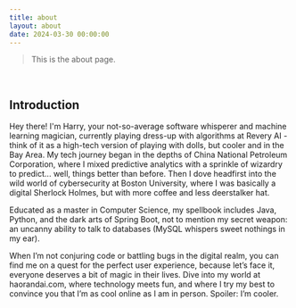 ```yaml
---
title: about
layout: about
date: 2024-03-30 00:00:00
---
```


> This is the about page.

<br>

## Introduction
Hey there! I'm Harry, your not-so-average software whisperer and machine learning magician, currently playing dress-up with algorithms at Revery AI - think of it as a high-tech version of playing with dolls, but cooler and in the Bay Area. My tech journey began in the depths of China National Petroleum Corporation, where I mixed predictive analytics with a sprinkle of wizardry to predict... well, things better than before. Then I dove headfirst into the wild world of cybersecurity at Boston University, where I was basically a digital Sherlock Holmes, but with more coffee and less deerstalker hat.

Educated as a master in Computer Science, my spellbook includes Java, Python, and the dark arts of Spring Boot, not to mention my secret weapon: an uncanny ability to talk to databases (MySQL whispers sweet nothings in my ear).

When I’m not conjuring code or battling bugs in the digital realm, you can find me on a quest for the perfect user experience, because let’s face it, everyone deserves a bit of magic in their lives. Dive into my world at haorandai.com, where technology meets fun, and where I try my best to convince you that I’m as cool online as I am in person. Spoiler: I’m cooler.